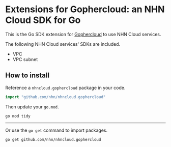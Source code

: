 # Extensions for Gophercloud: an NHN Cloud SDK for Go

This is the Go SDK extension for [Gophercloud](https://github.com/gophercloud/gophercloud) to use NHN Cloud services.

The following NHN Cloud services' SDKs are included.

* VPC
* VPC subnet

## How to install

Reference a `nhncloud.gophercloud` package in your code.

```go
import "github.com/nhn/nhncloud.gophercloud"
```

Then update your `go.mod`.

```shell
go mod tidy
```

---

Or use the `go get` command to import packages.

```shell
go get github.com/nhn/nhncloud.gophercloud
```
